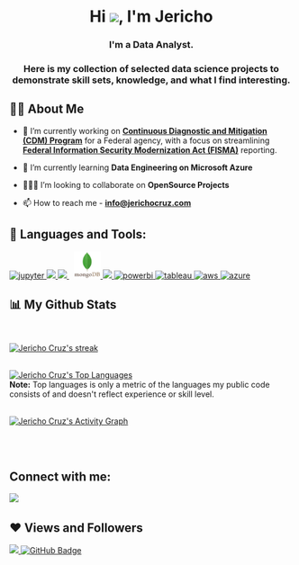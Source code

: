 <h1 align="center">Hi <img src="https://raw.githubusercontent.com/MartinHeinz/MartinHeinz/master/wave.gif" width="25">, I'm Jericho</h1>
<h3 align="center">I'm a Data Analyst.</h3>
<h3 align="center">Here is my collection of selected data science projects to demonstrate skill sets, knowledge, and what I find interesting.</h3>


## 🙋‍♂️ About Me

- 🔭 I’m currently working on **[Continuous Diagnostic and Mitigation (CDM) Program](https://www.cisa.gov/cdm)** for a Federal agency, with a focus on streamlining **[Federal Information Security Modernization Act (FISMA)](https://www.cisa.gov/federal-information-security-modernization-act)** reporting.

- 🌱 I’m currently learning **Data Engineering on Microsoft Azure**

- 👨🏻‍💻 I’m looking to collaborate on **OpenSource Projects**

- 📫 How to reach me -  **info@jerichocruz.com**

## 🚀 Languages and Tools:

<p align="left"> 
    <a href="https://jupyter.org/" target="_blank"> <img src="https://img.icons8.com/fluency/344/jupyter.png" alt="jupyter" width="48" height="48"/> </a> 
    <a href="https://www.python.org" target="_blank"> <img src="https://img.icons8.com/color/48/000000/python.png"/> </a> 
    <a style="padding-right:8px;" href="https://www.mysql.com/" target="_blank"> <img src="https://img.icons8.com/fluent/50/000000/mysql-logo.png"/> </a>
    <a href="https://www.mongodb.com/" target="_blank"> <img src="https://raw.githubusercontent.com/devicons/devicon/master/icons/mongodb/mongodb-original-wordmark.svg" alt="mongodb" width="48" height="48"/> </a>   
    <a href="https://git-scm.com/" target="_blank"> <img src="https://img.icons8.com/color/48/000000/git.png"/> </a> 
    <a href="https://powerbi.microsoft.com/en-us/" target="_blank"> <img src="https://img.icons8.com/color/344/power-bi.png" alt="powerbi" width="48" height="48"/> </a> 
    <a href="https://www.tableau.com/" target="_blank"> <img src="https://img.icons8.com/color/344/tableau-software.png" alt="tableau" width="48" height="48"/> </a> 
    <a href="https://aws.amazon.com/" target="_blank"> <img src="https://img.icons8.com/color/344/amazon-web-services.png" alt="aws" width="48" height="48"/> </a> 
    <a href="https://azure.microsoft.com/en-us/" target="_blank"> <img src="https://img.icons8.com/color/344/azure-1.png" alt="azure" width="48" height="48"/> </a> 
</p>



## 📊 My Github Stats

  <br/>
<p align="left">
    <a href="https://github.com/JerichoCruz/github-readme-streak-stats">
        <img title="🔥 Get streak stats for your profile at git.io/streak-stats" alt="Jericho Cruz's streak" src="https://github-readme-streak-stats.herokuapp.com/?user=JerichoCruz&theme=black-ice&hide_border=true&stroke=0000&background=060A0CD0"/>
    </a>
</p>

  <br/>
    <!-- <a href="https://github.com/JerichoCruz/github-readme-stats"><img alt="Jericho Cruz's Github Stats" src="https://github-readme-stats.vercel.app/api?username=JerichoCruz&show_icons=true&count_private=true&theme=react&hide_border=true&bg_color=0D1117" /></a> -->
  <a href="https://github.com/JerichoCruz/github-readme-stats"><img alt="Jericho Cruz's Top Languages" src="https://github-readme-stats.vercel.app/api/top-langs/?username=JerichoCruz&langs_count=8&count_private=true&layout=compact&theme=react&hide_border=true&bg_color=0D1117" /></a>
  <br/>
  <b>Note:</b> Top languages is only a metric of the languages my public code consists of and doesn't reflect experience or skill level.


<br/>
<br/>

<a href="https://github.com/JerichoCruz/github-readme-activity-graph"><img alt="Jericho Cruz's Activity Graph" src="https://activity-graph.herokuapp.com/graph?username=JerichoCruz&bg_color=0D1117&color=5BCDEC&line=5BCDEC&point=FFFFFF&hide_border=true" /></a>

<br/>
<br/>

## Connect with me:
<p align="left">

<a href = "https://www.linkedin.com/in/JerichoCruz"><img src="https://img.icons8.com/fluent/48/000000/linkedin.png"/></a>

</p>

## ❤ Views and Followers
<a href="https://github.com/JerichoCruz/github-profile-views-counter">
    <img src="https://komarev.com/ghpvc/?username=JerichoCruz">
</a>
<a href="https://github.com/JerichoCruz?tab=followers"><img src="https://img.shields.io/github/followers/JerichoCruz?label=Followers&style=social" alt="GitHub Badge"></a>
